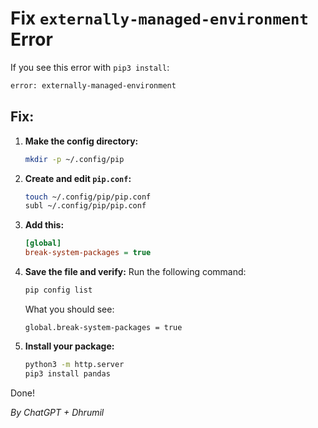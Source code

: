 # Fix `externally-managed-environment` Error

If you see this error with `pip3 install`:

```bash
error: externally-managed-environment
```

## Fix:

1. **Make the config directory:**

   ```bash
   mkdir -p ~/.config/pip
   ```

2. **Create and edit `pip.conf`:**

   ```bash
   touch ~/.config/pip/pip.conf
   subl ~/.config/pip/pip.conf
   ```

3. **Add this:**

   ```ini
   [global]
   break-system-packages = true
   ```

4. **Save the file and verify:**
   Run the following command:

   ```bash
   pip config list
   ```

   What you should see:

   ```
   global.break-system-packages = true
   ```

5. **Install your package:**

   ```bash
   python3 -m http.server
   pip3 install pandas
   ```

Done!

_By ChatGPT + Dhrumil_
